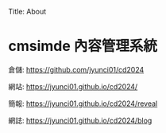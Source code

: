 Title: About

# cmsimde 內容管理系統

倉儲: <a href="https://github.com/jyunci01/cd2024">https://github.com/jyunci01/cd2024</a>

網站: <a href="https://jyunci01.github.io/cd2024/">https://jyunci01.github.io/cd2024/</a>

簡報: <a href="https://jyunci01.github.io/cd2024/reveal">https://jyunci01.github.io/cd2024/reveal</a>

網誌: <a href="https://jyunci01.github.io/cd2024/blog">https://jyunci01.github.io/cd2024/blog</a>








